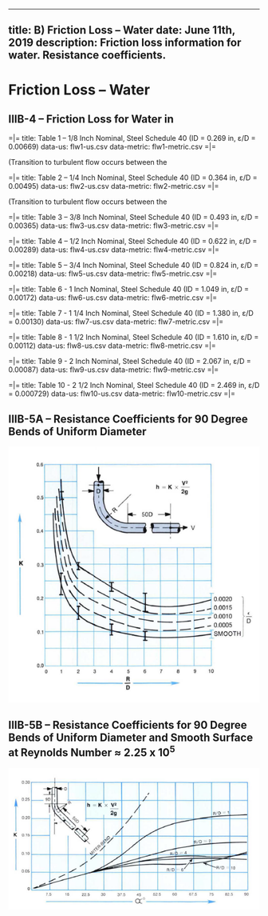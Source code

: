 -----
title:  B) Friction Loss – Water
date: June 11th, 2019
description: Friction loss information for water. Resistance coefficients.
-----

# Friction Loss – Water

## IIIB-4 – Friction Loss for Water in <units us = "Feet / 100 Feet of Pipe" metric = "Meters / 100 Meters of Pipe"/>

=|=
title: Table 1 – 1/8 Inch Nominal, Steel Schedule 40 (ID = 0.269 in, ε/D = 0.00669)
data-us: flw1-us.csv
data-metric: flw1-metric.csv
=|=

(Transition to turbulent flow occurs between the <units us = "0.2 GPM and 0.3 GPM flowrate in the above chart)" metric = "0.0455 m^3^/h and 0.0681 m^3^/h flowrate in the above chart)"/>

=|=
title: Table 2 – 1/4 Inch Nominal, Steel Schedule 40 (ID = 0.364 in, ε/D = 0.00495)
data-us: flw2-us.csv
data-metric: flw2-metric.csv
=|=

(Transition to turbulent flow occurs between the <units us = "0.25 GPM and 0.4 GPM flowrate in the above chart)" metric = "0.0568 m^3^/h and 0.0908 m^3^/h flowrate in the above chart)"/>

=|=
title: Table 3 – 3/8 Inch Nominal, Steel Schedule 40 (ID = 0.493 in, ε/D = 0.00365)
data-us: flw3-us.csv
data-metric: flw3-metric.csv
=|=

=|=
title: Table 4 – 1/2 Inch Nominal, Steel Schedule 40 (ID = 0.622 in, ε/D = 0.00289)
data-us: flw4-us.csv
data-metric: flw4-metric.csv
=|=

=|=
title: Table 5 – 3/4 Inch Nominal, Steel Schedule 40 (ID = 0.824 in, ε/D = 0.00218)
data-us: flw5-us.csv
data-metric: flw5-metric.csv
=|=

=|=
title: Table 6 - 1 Inch Nominal, Steel Schedule 40 (ID = 1.049 in, ε/D = 0.00172)
data-us: flw6-us.csv
data-metric: flw6-metric.csv
=|=

=|=
title: Table 7 - 1 1/4 Inch Nominal, Steel Schedule 40 (ID = 1.380 in, ε/D = 0.00130)
data-us: flw7-us.csv
data-metric: flw7-metric.csv
=|=

=|=
title: Table 8 - 1 1/2 Inch Nominal, Steel Schedule 40 (ID = 1.610 in, ε/D = 0.00112)
data-us: flw8-us.csv
data-metric: flw8-metric.csv
=|=

=|=
title: Table 9 - 2 Inch Nominal, Steel Schedule 40 (ID = 2.067 in, ε/D = 0.00087)
data-us: flw9-us.csv
data-metric: flw9-metric.csv
=|=

=|=
title: Table 10 - 2 1/2 Inch Nominal, Steel Schedule 40 (ID = 2.469 in, ε/D = 0.000729)
data-us: flw10-us.csv
data-metric: flw10-metric.csv
=|=

## IIIB-5A – Resistance Coefficients for 90 Degree Bends of Uniform Diameter

![](IIIB-5A.png "")

## IIIB-5B – Resistance Coefficients for 90 Degree Bends of Uniform Diameter and Smooth Surface at Reynolds Number ≈ 2.25 x 10<sup>5</sup>

![](IIIB-5B.png "")

